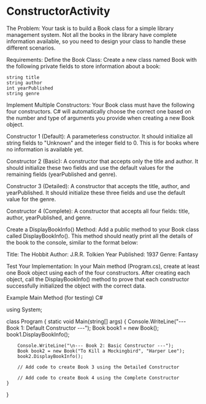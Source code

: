 # ConstructorActivity

The Problem:
  Your task is to build a Book class for a simple library management system. Not all the books in the library have complete information available, so you need to design your class to handle these different scenarios.

Requirements:
  Define the Book Class: Create a new class named Book with the following private fields to store information about a book:

    string title
    string author
    int yearPublished
    string genre

Implement Multiple Constructors: 
  Your Book class must have the following four constructors. C# will automatically choose the correct one based on the number and type of arguments you provide when creating a new Book object.

Constructor 1 (Default): 
  A parameterless constructor. It should initialize all string fields to "Unknown" and the integer field to 0. This is for books where no information is available yet.

Constructor 2 (Basic): 
  A constructor that accepts only the title and author. It should initialize these two fields and use the default values for the remaining fields (yearPublished and genre).

Constructor 3 (Detailed): 
  A constructor that accepts the title, author, and yearPublished. It should initialize these three fields and use the default value for the genre.

Constructor 4 (Complete): 
  A constructor that accepts all four fields: title, author, yearPublished, and genre.

Create a DisplayBookInfo() Method: 
  Add a public method to your Book class called DisplayBookInfo(). This method should neatly print all the details of the book to the console, similar to the format below:

Title: The Hobbit
Author: J.R.R. Tolkien
Year Published: 1937
Genre: Fantasy

Test Your Implementation: 
  In your Main method (Program.cs), create at least one Book object using each of the four constructors. After creating each object, call the DisplayBookInfo() method to prove that each constructor successfully initialized the object with the correct data.

Example Main Method (for testing)
C#

using System;

class Program
{
    static void Main(string[] args)
    {
        Console.WriteLine("--- Book 1: Default Constructor ---");
        Book book1 = new Book();
        book1.DisplayBookInfo();

        Console.WriteLine("\n--- Book 2: Basic Constructor ---");
        Book book2 = new Book("To Kill a Mockingbird", "Harper Lee");
        book2.DisplayBookInfo();

        // Add code to create Book 3 using the Detailed Constructor

        // Add code to create Book 4 using the Complete Constructor
    }
}
